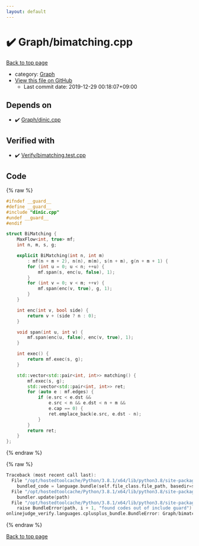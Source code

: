 ```yaml
---
layout: default
---
```


<!-- mathjax config similar to math.stackexchange -->
<script type="text/javascript" async
  src="https://cdnjs.cloudflare.com/ajax/libs/mathjax/2.7.5/MathJax.js?config=TeX-MML-AM_CHTML">
</script>
<script type="text/x-mathjax-config">
  MathJax.Hub.Config({
    TeX: { equationNumbers: { autoNumber: "AMS" }},
    tex2jax: {
      inlineMath: [ ['$','$'] ],
      processEscapes: true
    },
    "HTML-CSS": { matchFontHeight: false },
    displayAlign: "left",
    displayIndent: "2em"
  });
</script>

<script type="text/javascript" src="https://cdnjs.cloudflare.com/ajax/libs/jquery/3.4.1/jquery.min.js"></script>
<script src="https://cdn.jsdelivr.net/npm/jquery-balloon-js@1.1.2/jquery.balloon.min.js" integrity="sha256-ZEYs9VrgAeNuPvs15E39OsyOJaIkXEEt10fzxJ20+2I=" crossorigin="anonymous"></script>
<script type="text/javascript" src="../../assets/js/copy-button.js"></script>
<link rel="stylesheet" href="../../assets/css/copy-button.css" />


# :heavy_check_mark: Graph/bimatching.cpp

<a href="../../index.html">Back to top page</a>

* category: <a href="../../index.html#4cdbd2bafa8193091ba09509cedf94fd">Graph</a>
* <a href="{{ site.github.repository_url }}/blob/master/Graph/bimatching.cpp">View this file on GitHub</a>
    - Last commit date: 2019-12-29 00:18:07+09:00




## Depends on

* :heavy_check_mark: <a href="dinic.cpp.html">Graph/dinic.cpp</a>


## Verified with

* :heavy_check_mark: <a href="../../verify/Verify/bimatching.test.cpp.html">Verify/bimatching.test.cpp</a>


## Code

<a id="unbundled"></a>
{% raw %}
```cpp
#ifndef __guard__
#define __guard__
#include "dinic.cpp"
#undef __guard__
#endif

struct BiMatching {
    MaxFlow<int, true> mf;
    int n, m, s, g;

    explicit BiMatching(int n, int m)
        : mf(n + m + 2), n(n), m(m), s(n + m), g(n + m + 1) {
        for (int u = 0; u < n; ++u) {
            mf.span(s, enc(u, false), 1);
        }
        for (int v = 0; v < m; ++v) {
            mf.span(enc(v, true), g, 1);
        }
    }

    int enc(int v, bool side) {
        return v + (side ? n : 0);
    }

    void span(int u, int v) {
        mf.span(enc(u, false), enc(v, true), 1);
    }

    int exec() {
        return mf.exec(s, g);
    }

    std::vector<std::pair<int, int>> matching() {
        mf.exec(s, g);
        std::vector<std::pair<int, int>> ret;
        for (auto e : mf.edges) {
            if (e.src < e.dst &&
                e.src < n && e.dst < n + m &&
                e.cap == 0) {
                ret.emplace_back(e.src, e.dst - n);
            }
        }
        return ret;
    }
};

```
{% endraw %}

<a id="bundled"></a>
{% raw %}
```cpp
Traceback (most recent call last):
  File "/opt/hostedtoolcache/Python/3.8.1/x64/lib/python3.8/site-packages/onlinejudge_verify/docs.py", line 343, in write_contents
    bundled_code = language.bundle(self.file_class.file_path, basedir=self.cpp_source_path)
  File "/opt/hostedtoolcache/Python/3.8.1/x64/lib/python3.8/site-packages/onlinejudge_verify/languages/cplusplus.py", line 63, in bundle
    bundler.update(path)
  File "/opt/hostedtoolcache/Python/3.8.1/x64/lib/python3.8/site-packages/onlinejudge_verify/languages/cplusplus_bundle.py", line 151, in update
    raise BundleError(path, i + 1, "found codes out of include guard")
onlinejudge_verify.languages.cplusplus_bundle.BundleError: Graph/bimatching.cpp: line 6: found codes out of include guard

```
{% endraw %}

<a href="../../index.html">Back to top page</a>

